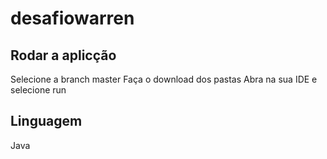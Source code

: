# desafiowarren

## Rodar a aplicção
   Selecione a branch master
   Faça o download dos pastas
   Abra na sua IDE e selecione run
## Linguagem
   Java
   
